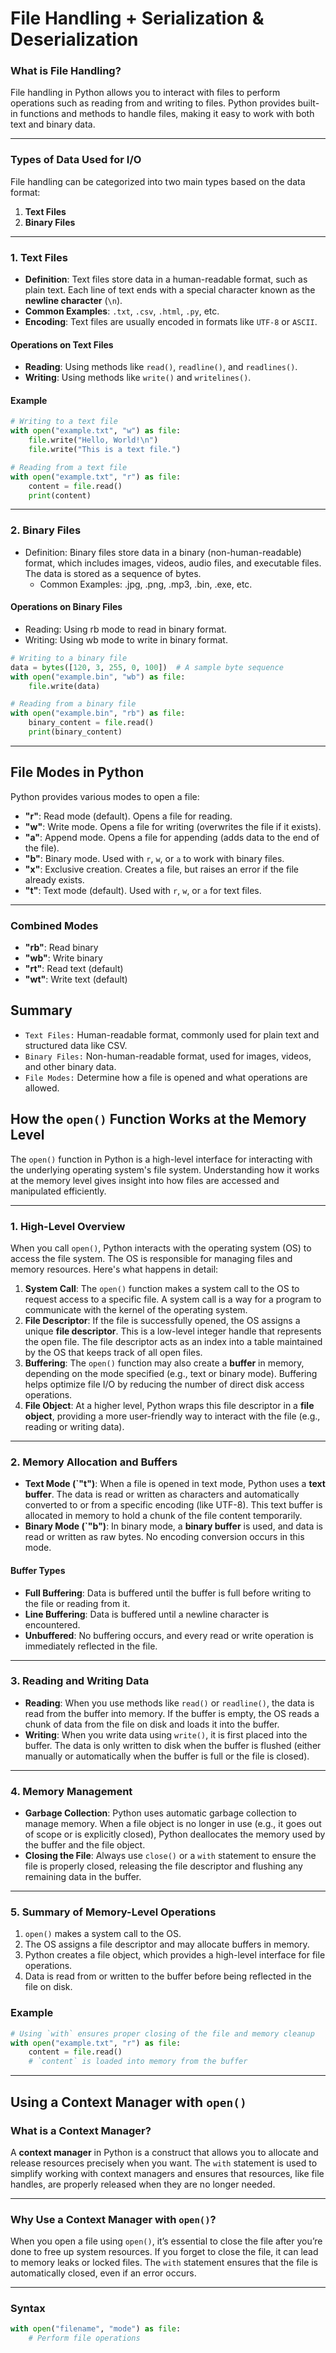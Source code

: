 # File Handling + Serialization & Deserialization 


### What is File Handling?
File handling in Python allows you to interact with files to perform operations such as reading from and writing to files. Python provides built-in functions and methods to handle files, making it easy to work with both text and binary data.

---

### Types of Data Used for I/O
File handling can be categorized into two main types based on the data format:

1. **Text Files**
2. **Binary Files**

---

### 1. Text Files
- **Definition**: Text files store data in a human-readable format, such as plain text. Each line of text ends with a special character known as the **newline character** (`\n`).
- **Common Examples**: `.txt`, `.csv`, `.html`, `.py`, etc.
- **Encoding**: Text files are usually encoded in formats like `UTF-8` or `ASCII`.

#### Operations on Text Files
- **Reading**: Using methods like `read()`, `readline()`, and `readlines()`.
- **Writing**: Using methods like `write()` and `writelines()`.

#### Example
```python
# Writing to a text file
with open("example.txt", "w") as file:
    file.write("Hello, World!\n")
    file.write("This is a text file.")

# Reading from a text file
with open("example.txt", "r") as file:
    content = file.read()
    print(content)
```
---

### 2. Binary Files

- Definition: Binary files store data in a binary (non-human-readable) format, which includes images, videos, audio files, and executable files. The data is stored as a sequence of bytes.
    - Common Examples: .jpg, .png, .mp3, .bin, .exe, etc.

#### Operations on Binary Files

- Reading: Using rb mode to read in binary format.
- Writing: Using wb mode to write in binary format.

```python
# Writing to a binary file
data = bytes([120, 3, 255, 0, 100])  # A sample byte sequence
with open("example.bin", "wb") as file:
    file.write(data)

# Reading from a binary file
with open("example.bin", "rb") as file:
    binary_content = file.read()
    print(binary_content)
```
---

## File Modes in Python

Python provides various modes to open a file:

- **"r"**: Read mode (default). Opens a file for reading.
- **"w"**: Write mode. Opens a file for writing (overwrites the file if it exists).
- **"a"**: Append mode. Opens a file for appending (adds data to the end of the file).
- **"b"**: Binary mode. Used with `r`, `w`, or `a` to work with binary files.
- **"x"**: Exclusive creation. Creates a file, but raises an error if the file already exists.
- **"t"**: Text mode (default). Used with `r`, `w`, or `a` for text files.

---

### Combined Modes

- **"rb"**: Read binary
- **"wb"**: Write binary
- **"rt"**: Read text (default)
- **"wt"**: Write text (default)

## Summary

- `Text Files:` Human-readable format, commonly used for plain text and structured data like CSV.
- `Binary Files:` Non-human-readable format, used for images, videos, and other binary data.
- `File Modes:` Determine how a file is opened and what operations are allowed.

## How the `open()` Function Works at the Memory Level

The `open()` function in Python is a high-level interface for interacting with the underlying operating system's file system. Understanding how it works at the memory level gives insight into how files are accessed and manipulated efficiently.

---

### 1. **High-Level Overview**
When you call `open()`, Python interacts with the operating system (OS) to access the file system. The OS is responsible for managing files and memory resources. Here's what happens in detail:

1. **System Call**: The `open()` function makes a system call to the OS to request access to a specific file. A system call is a way for a program to communicate with the kernel of the operating system.
2. **File Descriptor**: If the file is successfully opened, the OS assigns a unique **file descriptor**. This is a low-level integer handle that represents the open file. The file descriptor acts as an index into a table maintained by the OS that keeps track of all open files.
3. **Buffering**: The `open()` function may also create a **buffer** in memory, depending on the mode specified (e.g., text or binary mode). Buffering helps optimize file I/O by reducing the number of direct disk access operations.
4. **File Object**: At a higher level, Python wraps this file descriptor in a **file object**, providing a more user-friendly way to interact with the file (e.g., reading or writing data).

---

### 2. **Memory Allocation and Buffers**
- **Text Mode (`"t")**: When a file is opened in text mode, Python uses a **text buffer**. The data is read or written as characters and automatically converted to or from a specific encoding (like UTF-8). This text buffer is allocated in memory to hold a chunk of the file content temporarily.
- **Binary Mode (`"b")**: In binary mode, a **binary buffer** is used, and data is read or written as raw bytes. No encoding conversion occurs in this mode.

#### Buffer Types
- **Full Buffering**: Data is buffered until the buffer is full before writing to the file or reading from it.
- **Line Buffering**: Data is buffered until a newline character is encountered.
- **Unbuffered**: No buffering occurs, and every read or write operation is immediately reflected in the file.

---

### 3. **Reading and Writing Data**
- **Reading**: When you use methods like `read()` or `readline()`, the data is read from the buffer into memory. If the buffer is empty, the OS reads a chunk of data from the file on disk and loads it into the buffer.
- **Writing**: When you write data using `write()`, it is first placed into the buffer. The data is only written to disk when the buffer is flushed (either manually or automatically when the buffer is full or the file is closed).

---

### 4. **Memory Management**
- **Garbage Collection**: Python uses automatic garbage collection to manage memory. When a file object is no longer in use (e.g., it goes out of scope or is explicitly closed), Python deallocates the memory used by the buffer and the file object.
- **Closing the File**: Always use `close()` or a `with` statement to ensure the file is properly closed, releasing the file descriptor and flushing any remaining data in the buffer.

---

### 5. **Summary of Memory-Level Operations**
1. `open()` makes a system call to the OS.
2. The OS assigns a file descriptor and may allocate buffers in memory.
3. Python creates a file object, which provides a high-level interface for file operations.
4. Data is read from or written to the buffer before being reflected in the file on disk.

### Example
```python
# Using `with` ensures proper closing of the file and memory cleanup
with open("example.txt", "r") as file:
    content = file.read()
    # `content` is loaded into memory from the buffer
```
---

## Using a Context Manager with `open()`

### What is a Context Manager?
A **context manager** in Python is a construct that allows you to allocate and release resources precisely when you want. The `with` statement is used to simplify working with context managers and ensures that resources, like file handles, are properly released when they are no longer needed.

---

### Why Use a Context Manager with `open()`?
When you open a file using `open()`, it’s essential to close the file after you’re done to free up system resources. If you forget to close the file, it can lead to memory leaks or locked files. The `with` statement ensures that the file is automatically closed, even if an error occurs.

---

### Syntax
```python
with open("filename", "mode") as file:
    # Perform file operations
```
